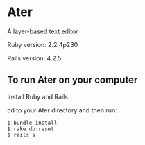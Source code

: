# Ater
A layer-based text editor

Ruby version: 2.2.4p230

Rails version: 4.2.5


## To run Ater on your computer

Install Ruby and Rails

cd to your Ater directory and then run:
```
$ bundle install
$ rake db:reset
$ rails s
```
